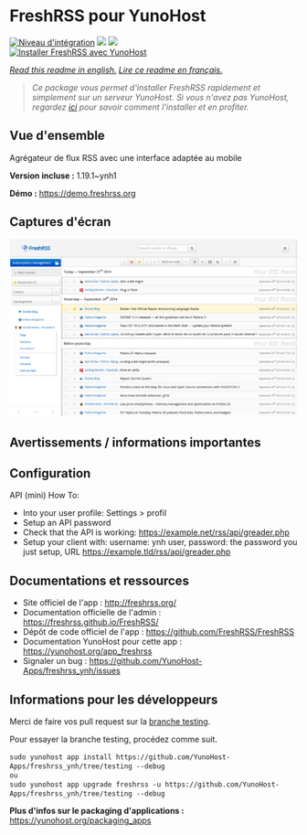 # FreshRSS pour YunoHost

[![Niveau d'intégration](https://dash.yunohost.org/integration/freshrss.svg)](https://dash.yunohost.org/appci/app/freshrss) ![](https://ci-apps.yunohost.org/ci/badges/freshrss.status.svg) ![](https://ci-apps.yunohost.org/ci/badges/freshrss.maintain.svg)  
[![Installer FreshRSS avec YunoHost](https://install-app.yunohost.org/install-with-yunohost.svg)](https://install-app.yunohost.org/?app=freshrss)

*[Read this readme in english.](./README.md)*
*[Lire ce readme en français.](./README_fr.md)*

> *Ce package vous permet d'installer FreshRSS rapidement et simplement sur un serveur YunoHost.
Si vous n'avez pas YunoHost, regardez [ici](https://yunohost.org/#/install) pour savoir comment l'installer et en profiter.*

## Vue d'ensemble

Agrégateur de flux RSS avec une interface adaptée au mobile

**Version incluse :** 1.19.1~ynh1

**Démo :** https://demo.freshrss.org

## Captures d'écran

![](./doc/screenshots/screenshot.png)

## Avertissements / informations importantes

## Configuration

API (mini) How To:
* Into your user profile: Settings > profil
* Setup an API password
* Check that the API is working: https://example.net/rss/api/greader.php
* Setup your client with: username: ynh user, password: the password you just setup, URL https://example.tld/rss/api/greader.php

## Documentations et ressources

* Site officiel de l'app : http://freshrss.org/
* Documentation officielle de l'admin : https://freshrss.github.io/FreshRSS/
* Dépôt de code officiel de l'app : https://github.com/FreshRSS/FreshRSS
* Documentation YunoHost pour cette app : https://yunohost.org/app_freshrss
* Signaler un bug : https://github.com/YunoHost-Apps/freshrss_ynh/issues

## Informations pour les développeurs

Merci de faire vos pull request sur la [branche testing](https://github.com/YunoHost-Apps/freshrss_ynh/tree/testing).

Pour essayer la branche testing, procédez comme suit.
```
sudo yunohost app install https://github.com/YunoHost-Apps/freshrss_ynh/tree/testing --debug
ou
sudo yunohost app upgrade freshrss -u https://github.com/YunoHost-Apps/freshrss_ynh/tree/testing --debug
```

**Plus d'infos sur le packaging d'applications :** https://yunohost.org/packaging_apps
